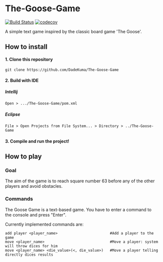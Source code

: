 # The-Goose-Game
[![Build Status](https://travis-ci.com/DadeKuma/The-Goose-Game.svg?branch=master)](https://travis-ci.com/DadeKuma/The-Goose-Game)
[![codecov](https://codecov.io/gh/DadeKuma/The-Goose-Game/branch/master/graph/badge.svg)](https://codecov.io/gh/DadeKuma/The-Goose-Game)

A simple text game inspired by the classic board game 'The Goose'.

## How to install
#### 1. Clone this repository
```
git clone https://github.com/DadeKuma/The-Goose-Game
```

#### 2. Build with IDE
##### Intellij
```
Open > .../The-Goose-Game/pom.xml
```

##### Eclipse
```
File > Open Projects from File System... > Directory > ../The-Goose-Game
```

#### 3. Compile and run the project!

## How to play

### Goal
The aim of the game is to reach square number 63 before any of the other players and avoid obstacles.

### Commands
The Goose Game is a text-based game. You have to enter a command to the console and press "Enter".

Currently implemented commands are:

```
add player <player_name>                        #Add a player to the game
move <player_name>                              #Move a player: system will throw dices for him
move <player_name> <die_value>(<, die_value>)   #Move a player telling directly dices results
```